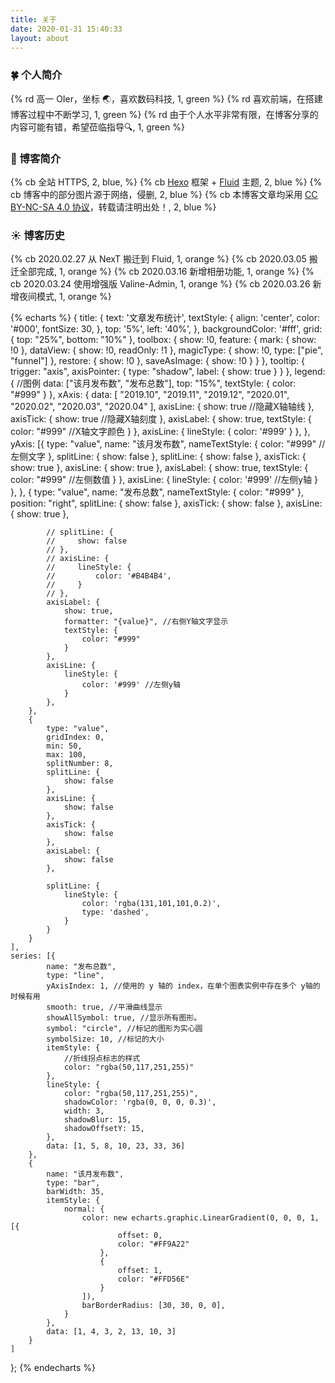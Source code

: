 ```yaml
---
title: 关于
date: 2020-01-31 15:40:33
layout: about
---
```


### 🍀 个人简介

{% rd 高一 OIer，坐标 🌏，喜欢数码科技, 1, green %}
{% rd 喜欢前端，在搭建博客过程中不断学习, 1, green %}
{% rd 由于个人水平非常有限，在博客分享的内容可能有错，希望莅临指导🔍, 1, green %}

### 🌌 博客简介

{% cb 全站 HTTPS, 2, blue, %}
{% cb <a href="https://hexo.io/zh-cn">Hexo</a> 框架 + <a href="https://github.com/fluid-dev/hexo-theme-fluid" rel="noopener external nofollow noreferrer">Fluid</a> 主题, 2, blue %}
{% cb 博客中的部分图片源于网络，侵删, 2, blue %}
{% cb 本博客文章均采用 <a href="https://creativecommons.org/licenses/by-nc-sa/4.0/deed.zh" rel="noopener external nofollow noreferrer">CC BY-NC-SA 4.0 协议</a>，转载请注明出处！, 2, blue %}

### ☀️ 博客历史

{% cb 2020.02.27 从 NexT 搬迁到 Fluid, 1, orange %}
{% cb 2020.03.05 搬迁全部完成, 1, orange %}
{% cb 2020.03.16 新增相册功能, 1, orange %}
{% cb 2020.03.24 使用增强版 Valine-Admin, 1, orange %}
{% cb 2020.03.26 新增夜间模式, 1, orange %}

{% echarts %}
{
    title: {
        text: '文章发布统计',
        textStyle: {
            align: 'center',
            color: '#000',
            fontSize: 30,
        },
        top: '5%',
        left: '40%',
    },
    backgroundColor: '#fff',
    grid: {
        top: "25%",
        bottom: "10%"
    },
    toolbox: {
        show: !0,
        feature: {
            mark: {
                show: !0
            },
            dataView: {
                show: !0,
                readOnly: !1
            },
            magicType: {
                show: !0,
                type: ["pie", "funnel"]
            },
            restore: {
                show: !0
            },
            saveAsImage: {
                show: !0
            }
        }
    },
    tooltip: {
        trigger: "axis",
        axisPointer: {
            type: "shadow",
            label: {
                show: true
            }
        }
    },
    legend: { //图例
        data: ["该月发布数", "发布总数"],
        top: "15%",
        textStyle: {
            color: "#999"
        }
    },
    xAxis: {
        data: [
            "2019.10",
            "2019.11",
            "2019.12",
            "2020.01",
            "2020.02",
            "2020.03",
            "2020.04"
        ],
        axisLine: {
            show: true //隐藏X轴轴线
        },
        axisTick: {
            show: true //隐藏X轴刻度
        },
        axisLabel: {
            show: true,
            textStyle: {
                color: "#999" //X轴文字颜色
            }
        },
        axisLine: {
            lineStyle: {
                color: '#999'
            }
        },
    },
    yAxis: [{
            type: "value",
            name: "该月发布数",
            nameTextStyle: {
                color: "#999" //左侧文字
            },
            splitLine: {
                show: false
            },
            splitLine: {
                show: false
            },
            axisTick: {
                show: true
            },
            axisLine: {
                show: true
            },
            axisLabel: {
                show: true,
                textStyle: {
                    color: "#999" //左侧数值
                }
            },
            axisLine: {
                lineStyle: {
                    color: '#999' //左侧y轴
                }
            },
        },
        {
            type: "value",
            name: "发布总数",
            nameTextStyle: {
                color: "#999"
            },
            position: "right",
            splitLine: {
                show: false
            },
            axisTick: {
                show: false
            },
            axisLine: {
                show: true
            },
            
            // splitLine: {
            //     show: false
            // },
            // axisLine: {
            //     lineStyle: {
            //         color: '#B4B4B4',
            //     }
            // },
            axisLabel: {
                show: true,
                formatter: "{value}", //右侧Y轴文字显示
                textStyle: {
                    color: "#999"
                }
            },
            axisLine: {
                lineStyle: {
                    color: '#999' //左侧y轴
                }
            },
        },
        {
            type: "value",
            gridIndex: 0,
            min: 50,
            max: 100,
            splitNumber: 8,
            splitLine: {
                show: false
            },
            axisLine: {
                show: false
            },
            axisTick: {
                show: false
            },
            axisLabel: {
                show: false
            },

            splitLine: {
                lineStyle: {
                    color: 'rgba(131,101,101,0.2)',
                    type: 'dashed',
                }
            }
        }
    ],
    series: [{
            name: "发布总数",
            type: "line",
            yAxisIndex: 1, //使用的 y 轴的 index，在单个图表实例中存在多个 y轴的时候有用
            smooth: true, //平滑曲线显示
            showAllSymbol: true, //显示所有图形。
            symbol: "circle", //标记的图形为实心圆
            symbolSize: 10, //标记的大小
            itemStyle: {
                //折线拐点标志的样式
                color: "rgba(50,117,251,255)"
            },
            lineStyle: {
                color: "rgba(50,117,251,255)",
                shadowColor: 'rgba(0, 0, 0, 0.3)',
                width: 3,
                shadowBlur: 15,
                shadowOffsetY: 15,
            },
            data: [1, 5, 8, 10, 23, 33, 36]
        },
        {
            name: "该月发布数",
            type: "bar",
            barWidth: 35,
            itemStyle: {
                normal: {
                    color: new echarts.graphic.LinearGradient(0, 0, 0, 1, [{
                            offset: 0,
                            color: "#FF9A22"
                        },
                        {
                            offset: 1,
                            color: "#FFD56E"
                        }
                    ]),
                    barBorderRadius: [30, 30, 0, 0],
                }
            },
            data: [1, 4, 3, 2, 13, 10, 3]
        }
    ]
};
{% endecharts %}

<br><br>

<!-- {% echarts %}
option = {
    title: {
        text: "文章季度统计",
        x: "center"
    },
    tooltip: {
        trigger: "item",
        formatter: "{a} <br/>{b} : {c} ({d}%)"
    },
    legend: {
        x: "left",
        data: ["2019Q4", "2020Q1"]
    },
    label: {
        normal: {
            formatter: "{b} ({d}%)",
            position: "insideTopRight"
        }
    },
    labelLine: {
        normal: {
            smooth: .6
        }
    },
    toolbox: {
        show: !0,
        feature: {
            mark: {
                show: !0
            },
            dataView: {
                show: !0,
                readOnly: !1
            },
            magicType: {
                show: !0,
                type: ["pie", "funnel"]
            },
            restore: {
                show: !0
            },
            saveAsImage: {
                show: !0
            }
        }
    },
    calculable: !0,
    series: [{
        name: "文章数量",
        type: "pie",
        roseType: "area",
        label: {
            normal: {
                show: !0
            },
            emphasis: {
                show: !0
            }
        },
        lableLine: {
            normal: {
                show: !0
            },
            emphasis: {
                show: !0
            }
        },
        data: [{
            value: 10,
            name: "2019Q4"
        }, {
            value: 26,
            name: "2020Q1"
        }
        ]
    }]
};
{% endecharts %} -->